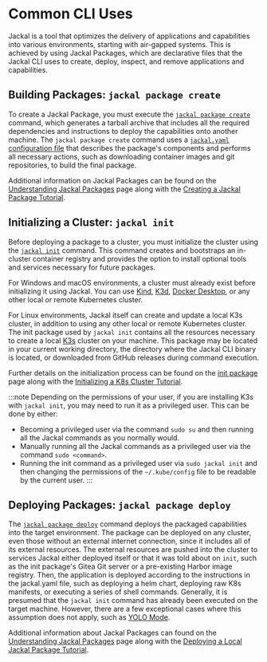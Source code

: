 # Common CLI Uses

Jackal is a tool that optimizes the delivery of applications and capabilities into various environments, starting with air-gapped systems. This is achieved by using Jackal Packages, which are declarative files that the Jackal CLI uses to create, deploy, inspect, and remove applications and capabilities.

## Building Packages: `jackal package create`

To create a Jackal Package, you must execute the [`jackal package create`](./100-cli-commands/jackal_package_create.md) command, which generates a tarball archive that includes all the required dependencies and instructions to deploy the capabilities onto another machine. The `jackal package create` command uses a [`jackal.yaml` configuration file](../3-create-a-jackal-package/4-jackal-schema.md) that describes the package's components and performs all necessary actions, such as downloading container images and git repositories, to build the final package.

Additional information on Jackal Packages can be found on the [Understanding Jackal Packages](../3-create-a-jackal-package/1-jackal-packages.md) page along with the [Creating a Jackal Package Tutorial](../5-jackal-tutorials/0-creating-a-jackal-package.md).

## Initializing a Cluster: `jackal init`

<!-- TODO: Find a good place to talk about what the init command is doing (there's a lot of special magic sauce going on with that command) -->
<!-- TODO: Should we talk about the 'Jackal Agent - A Mutating Webhook' here? -->

Before deploying a package to a cluster, you must initialize the cluster using the [`jackal init`](./100-cli-commands/jackal_init.md) command. This command creates and bootstraps an in-cluster container registry and provides the option to install optional tools and services necessary for future packages.

For Windows and macOS environments, a cluster must already exist before initializing it using Jackal. You can use [Kind](https://kind.sigs.k8s.io/), [K3d](https://k3d.io/), [Docker Desktop](https://docs.docker.com/desktop/kubernetes/), or any other local or remote Kubernetes cluster.

For Linux environments, Jackal itself can create and update a local K3s cluster, in addition to using any other local or remote Kubernetes cluster. The init package used by `jackal init` contains all the resources necessary to create a local [K3s](https://k3s.io/) cluster on your machine. This package may be located in your current working directory, the directory where the Jackal CLI binary is located, or downloaded from GitHub releases during command execution.

Further details on the initialization process can be found on the [init package](../3-create-a-jackal-package/3-jackal-init-package.md) page along with the [Initializing a K8s Cluster Tutorial](../5-jackal-tutorials/1-initializing-a-k8s-cluster.md).

:::note
Depending on the permissions of your user, if you are installing K3s with `jackal init`, you may need to run it as a privileged user. This can be done by either:

- Becoming a privileged user via the command `sudo su` and then running all the Jackal commands as you normally would.
- Manually running all the Jackal commands as a privileged user via the command `sudo <command>`.
- Running the init command as a privileged user via `sudo jackal init` and then changing the permissions of the `~/.kube/config` file to be readable by the current user.
:::

## Deploying Packages: `jackal package deploy`

<!-- TODO: Write some docs (or redirect to other docs) describing when you would be able to do a `jackal package deploy` before a `jackal init` -->

The [`jackal package deploy`](./100-cli-commands/jackal_package_deploy.md) command deploys the packaged capabilities into the target environment. The package can be deployed on any cluster, even those without an external internet connection, since it includes all of its external resources. The external resources are pushed into the cluster to services Jackal either deployed itself or that it was told about on `init`, such as the init package's Gitea Git server or a pre-existing Harbor image registry.  Then, the application is deployed according to the instructions in the jackal.yaml file, such as deploying a helm chart, deploying raw K8s manifests, or executing a series of shell commands. Generally, it is presumed that the `jackal init` command has already been executed on the target machine. However, there are a few exceptional cases where this assumption does not apply, such as [YOLO Mode](../8-faq.md#what-is-yolo-mode-and-why-would-i-use-it).

Additional information about Jackal Packages can found on the [Understanding Jackal Packages](../3-create-a-jackal-package/1-jackal-packages.md) page along with the [Deploying a Local Jackal Package Tutorial](../5-jackal-tutorials//2-deploying-jackal-packages.md).
